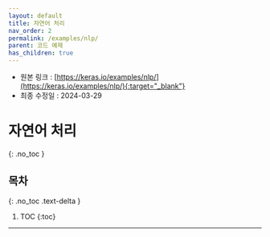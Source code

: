 ```yaml
---
layout: default
title: 자연어 처리
nav_order: 2
permalink: /examples/nlp/
parent: 코드 예제
has_children: true
---
```


* 원본 링크 : [https://keras.io/examples/nlp/](https://keras.io/examples/nlp/){:target="_blank"}
* 최종 수정일 : 2024-03-29

# 자연어 처리
{: .no_toc }

## 목차
{: .no_toc .text-delta }

1. TOC
{:toc}

---
